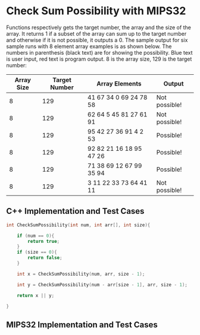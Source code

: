 # Check Sum Possibility with MIPS32

  Functions respectively gets the target number, the array and the size of the array. It returns 1 if a subset of the array can sum up to the target number and otherwise if it is not possible, it outputs a 0. The sample output for six sample runs with 8 element array examples is as shown below. The numbers in parenthesis (black text) are for showing the possibility. Blue text is user input, red text is program output. 8 is the array size, 129 is the target number:
  
| Array Size | Target Number | Array Elements | Output |
| --- | --- | --- | --- |
| 8 | 129 | 41 67 34 0 69 24 78 58 | Not possible! |
| 8 | 129 | 62 64 5 45 81 27 61 91 | Not possible! |
| 8 | 129 | 95 42 27 36 91 4 2 53 | Possible! |
| 8 | 129 | 92 82 21 16 18 95 47 26 | Possible! |
| 8 | 129 | 71 38 69 12 67 99 35 94 | Possible! |
| 8 | 129 | 3 11 22 33 73 64 41 11 | Not possible! |


## C++ Implementation and Test Cases

```cpp
int CheckSumPossibility(int num, int arr[], int size){

    if (num == 0){
        return true;
    }
    if (size == 0){
        return false;
    }

    int x = CheckSumPossibility(num, arr, size - 1);

    int y = CheckSumPossibility(num - arr[size - 1], arr, size - 1);

    return x || y;

}
```

## MIPS32 Implementation and Test Cases

